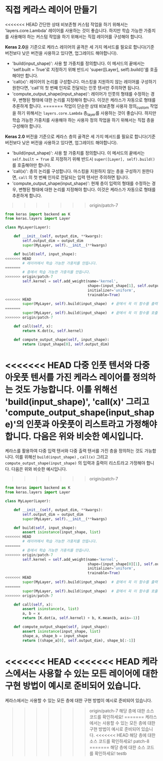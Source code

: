 # 직접 케라스 레이어 만들기

<<<<<<< HEAD
간단한 상태 비보존형 커스텀 작업을 하기 위해서는 'layers.core.Lambda' 레이어를 사용하는 것이 좋습니다. 하지만 학습 가능한 가중치를 사용해야 하는 커스텀 작업을 하기 위해서는 직접 레이어를 구성해야 합니다.

**Keras 2.0**을 기준으로 케라스 레이어의 골격은 세 가지 메서드를 필요로 합니다(기준 버전보다 낮은 버전을 사용하고 있다면, 업그레이드 해야합니다).

- 'build(input_shape)': 사용 할 가중치를 정의합니다. 이 메서드의 끝에서는 'self.built = True'로 지정하기 위해 반드시 'super([Layer], self).build()'를 호출해야만 합니다.
- 'call(x)': 레이어의 논리를 구성합니다. 마스킹을 지원하지 않는 레이어를 구성하기 원한다면, 'call'의 첫 번째 인자로 전달되는 인풋 텐서만 주의하면 됩니다.
- 'compute_output_shape(input_shape)': 레이어가 인풋의 형태를 수정하는 경우, 변형된 형태에 대한 논리를 지정해야 합니다. 이것은 케라스가 자동으로 형태를 추론하게 합니다.
=======
작업이 단순한 상태 비보존형 사용자 정의<sub>custom</sub> 작업을 하기 위해서는 `layers.core.Lambda` 층<sub>layer</sub>를 사용하는 것이 좋습니다. 하지만 학습 가능한 가중치를 사용해야 하는 사용자 정의 작업을 하기 위해서는 직접 층을 구성해야 합니다.

**Keras 2.0** 버전을 기준으로 케라스 층의 골격은 세 가지 메서드를 필요로 합니다(기준 버전보다 낮은 버전을 사용하고 있다면, 업그레이드 해야합니다).

- 'build(input_shape)': 사용 할 가중치를 정의합니다. 이 메서드의 끝에서는 `self.built = True` 로 지정하기 위해 반드시 `super([Layer], self).build()`를 호출해야만 합니다.
- 'call(x)': 층의 논리를 구성합니다. 마스킹을 지원하지 않는 층을 구성하기 원한다면, `call` 의 첫 번째 인자로 전달되는 입력 텐서만 주의하면 됩니다.
- 'compute_output_shape(input_shape)': 현재 층이 입력의 형태를 수정하는 경우, 변형된 형태에 대한 논리를 지정해야 합니다. 이것은 케라스가 자동으로 형태를 추론하게 합니다.
>>>>>>> origin/patch-7

```python
from keras import backend as K
from keras.layers import Layer

class MyLayer(Layer):

    def __init__(self, output_dim, **kwargs):
        self.output_dim = output_dim
        super(MyLayer, self).__init__(**kwargs)

    def build(self, input_shape):
<<<<<<< HEAD
        # 레이어에서 학습 가능한 가중치를 만듭니다.
=======
        # 층에서 학습 가능한 가중치를 만듭니다.
>>>>>>> origin/patch-7
        self.kernel = self.add_weight(name='kernel', 
                                      shape=(input_shape[1], self.output_dim),
                                      initializer='uniform',
                                      trainable=True)
<<<<<<< HEAD
        super(MyLayer, self).build(input_shape)  # 끝에서 꼭 이 함수를 출력해야 합니다!
=======
        super(MyLayer, self).build(input_shape)  # 끝에서 꼭 이 함수를 호출해야 합니다!
>>>>>>> origin/patch-7

    def call(self, x):
        return K.dot(x, self.kernel)

    def compute_output_shape(self, input_shape):
        return (input_shape[0], self.output_dim)
```

<<<<<<< HEAD
다중 인풋 텐서와 다중 아웃풋 텐서를 가진 케라스 레이어를 정의하는 것도 가능합니다. 이를 위해선 'build(input_shape)', 'call(x)' 그리고 'compute_output_shape(input_shape)'의 인풋과 아웃풋이 리스트라고 가정해야 합니다. 다음은 위와 비슷한 예시입니다.
=======
케라스를 활용하여 다중 입력 텐서와 다중 출력 텐서를 가진 층을 정의하는 것도 가능합니다. 이를 위해선 `build(input_shape)` , `call(x)` 그리고 `compute_output_shape(input_shape)` 의 입력과 출력이 리스트라고 가정해야 합니다. 다음은 위와 비슷한 예시입니다.
>>>>>>> origin/patch-7

```python
from keras import backend as K
from keras.layers import Layer

class MyLayer(Layer):

    def __init__(self, output_dim, **kwargs):
        self.output_dim = output_dim
        super(MyLayer, self).__init__(**kwargs)

    def build(self, input_shape):
        assert isinstance(input_shape, list)
<<<<<<< HEAD
        # 레이어에서 학습 가능한 가중치를 만듭니다.
=======
        # 층에서 학습 가능한 가중치를 만듭니다.
>>>>>>> origin/patch-7
        self.kernel = self.add_weight(name='kernel',
                                      shape=(input_shape[0][1], self.output_dim),
                                      initializer='uniform',
                                      trainable=True)
<<<<<<< HEAD
        super(MyLayer, self).build(input_shape)  # 끝에서 꼭 이 함수를 출력해야 합니다!
=======
        super(MyLayer, self).build(input_shape)  # 끝에서 꼭 이 함수를 호출해야 합니다!
>>>>>>> origin/patch-7

    def call(self, x):
        assert isinstance(x, list)
        a, b = x
        return [K.dot(a, self.kernel) + b, K.mean(b, axis=-1)]

    def compute_output_shape(self, input_shape):
        assert isinstance(input_shape, list)
        shape_a, shape_b = input_shape
        return [(shape_a[0], self.output_dim), shape_b[:-1]]
```
<<<<<<< HEAD
<<<<<<< HEAD
케라스에서는 사용할 수 있는 모든 레이어에 대한 구현 방법이 예시로 준비되어 있습니다.
=======
케라스에서는 사용할 수 있는 모든 층에 대한 구현 방법이 예시로 준비되어 있습니다.<br>
>>>>>>> origin/patch-7
해당 층에 대한 소스 코드를 확인하세요!
=======
케라스에서는 사용할 수 있는 모든 층에 대한 구현 방법이 예시로 준비되어 있습니다.
<<<<<<< HEAD
해당 층에 대한 소스 코드를 확인하세요!
>>>>>>> patch-8
=======
해당 층에 대한 소스 코드를 확인하세요!
>>>>>>> testb
